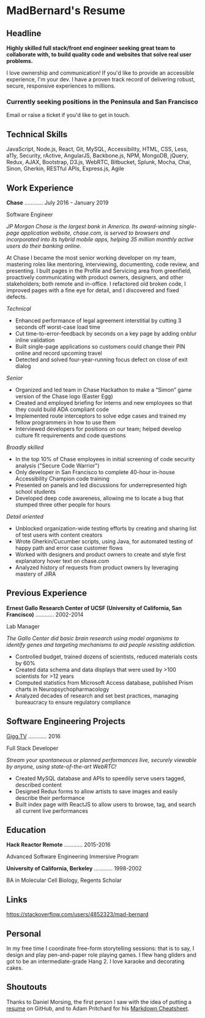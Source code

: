 # MadBernard's Resume

## Headline
**Highly skilled full stack/front end engineer seeking great team to collaborate with, to build quality code and websites that solve real user problems.**

I love ownership and communication! If you'd like to provide an accessible experience, I'm your dev. I have a proven track record of delivering robust, secure, responsive experiences to millions.

### Currently seeking positions in the Peninsula and San Francisco

Email or raise a ticket if you'd like to get in touch.

## Technical Skills

JavaScript, Node.js, React, Git, MySQL, Accessibility, HTML, CSS, Less, a11y, Security, rActive, AngularJS, Backbone.js, NPM, MongoDB, jQuery, Redux, AJAX, Bootstrap, D3.js, WebRTC, Bitbucket, Splunk, Mocha, Chai, Sinon, Gherkin, RESTful APIs, Express.js, Agile

## Work Experience
**Chase** ............ July 2016 - January 2019

Software Engineer

*JP Morgan Chase is the largest bank in America. Its award-winning single-page application website, chase.com, is served to browsers and incorporated into its hybrid mobile apps, helping 35 million monthly active users do their banking online.*

At Chase I became the most senior working developer on my team, mastering roles like mentoring, interviewing, documenting, code review, and presenting. I built pages in the Profile and Servicing area from greenfield, proactively communicating with product owners, designers, and other stakeholders; both remote and in-office. I refactored old broken code, I improved pages with a fine eye for detail, and I discovered and fixed defects.

*Technical* 
- Enhanced performance of legal agreement interstitial by cutting 3 seconds off worst-case load time
- Cut time-to-error-feedback by seconds on a key page by adding onblur inline validation
- Built single-page applications so customers could change their PIN online and record upcoming travel
- Detected and solved four-year-running focus defect on close of exit dialog

*Senior*
- Organized and led team in Chase Hackathon to make a “Simon” game version of the Chase logo (Easter Egg)
- Created and employed briefing for interns and new employees so that they could build ADA compliant code
- Implemented route interceptors to solve edge cases and trained my fellow programmers in how to use them
- Interviewed developers for positions on our team; helped develop culture fit requirements and code questions

*Broadly skilled*
- In the top 10% of Chase employees in initial screening of code security analysis ("Secure Code Warrior")
- Only developer in San Francisco to complete 40-hour in-house Accessibility Champion code training
- Presented on panels and led discussions for underrepresented high school students
- Developed deep code awareness, allowing me to locate a bug that stumped three other people for hours

*Detail oriented*
- Unblocked organization-wide testing efforts by creating and sharing list of test users with content creators
- Wrote Gherkin/Cucumber scripts, using Java, for automated testing of happy path and error case customer flows
- Worked with designers and product owners to create and style first explanatory hover text on chase.com
- Analyzed history of requests from product owners by leveraging mastery of JIRA

## Previous Experience
**Ernest Gallo Research Center of UCSF (University of California, San Francisco)** ............ 2002-2014

Lab Manager

*The Gallo Center did basic brain research using model organisms to identify genes and targeting mechanisms to aid people resisting addiction.*

- Controlled budget, trained dozens of scientists, reduced materials costs by 60%
- Created data schema and data displays that were used by >100 scientists for >12 years
- Computed statistics from Microsoft Access database, published Prism charts in Neuropsychopharmacology
- Analyzed decades of research and set best practices, managing bureaucracy to ensure regulatory compliance

## Software Engineering Projects
[Gigg.TV](https://github.com/madbernard/GigRTC "See Gigg.TV's GitHub Repo") ............ 2016

Full Stack Developer

*Stream your spontaneous or planned performances live, securely viewable by anyone, using state-of-the-art WebRTC!*

- Created MySQL database and APIs to speedily serve users tagged, described content
- Designed Redux forms to allow artists to save images and easily describe their performance
- Built index page with ReactJS to allow users to browse, tag, and search all current live performances

## Education

**Hack Reactor Remote** ............ 2015-2016

Advanced Software Engineering Immersive Program

**University of California, Berkeley** ............ 1998-2002

BA in Molecular Cell Biology, Regents Scholar  

## Links

https://stackoverflow.com/users/4852323/mad-bernard

## Personal

In my free time I coordinate free-form storytelling sessions:  that is to say, I design and play pen-and-paper role playing games.  I flew hang gliders and got to be an intermediate-grade Hang 2.  I love karaoke and decorating cakes.

## Shoutouts

Thanks to Daniel Morsing, the first person I saw with the idea of putting a [resume](https://github.com/DanielMorsing/CV/blob/master/README.md) on GitHub, and to Adam Pritchard for his [Markdown Cheatsheet](https://github.com/adam-p/markdown-here/wiki/Markdown-Cheatsheet).

